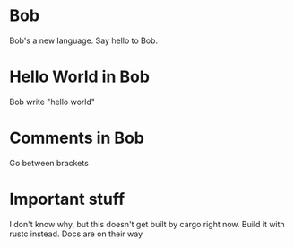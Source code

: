 # Bob
Bob's a new language. Say hello to Bob.

# Hello World in Bob
Bob write "hello world"

# Comments in Bob
Go between brackets

# Important stuff
I don't know why, but this doesn't get built by cargo right now. Build it with rustc instead. Docs are on their way 
